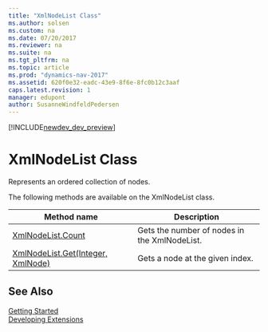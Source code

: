 ```yaml
---
title: "XmlNodeList Class"
ms.author: solsen
ms.custom: na
ms.date: 07/20/2017
ms.reviewer: na
ms.suite: na
ms.tgt_pltfrm: na
ms.topic: article
ms.prod: "dynamics-nav-2017"
ms.assetid: 620f0e32-eadc-43e9-8f6e-8fc0b12c3aaf
caps.latest.revision: 1
manager: edupont
author: SusanneWindfeldPedersen
---
```


[!INCLUDE[newdev_dev_preview](../includes/newdev_dev_preview.md)]

# XmlNodeList Class
Represents an ordered collection of nodes.

The following methods are available on the XmlNodeList class.  
  
|Method name|Description|  
|-----------|-----------|  
|[XmlNodeList.Count](xmlnodelist-count-property.md)|Gets the number of nodes in the XmlNodeList.|  
|[XmlNodeList.Get(Integer, XmlNode)](xmlnodelist-get-method.md)|Gets a node at the given index.|  
## See Also
[Getting Started](../devenv-get-started.md)  
[Developing Extensions](../devenv-dev-overview.md)  
